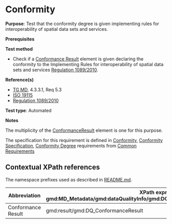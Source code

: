 # Conformity

**Purpose**: 
Test that the conformity degree is given implementing rules for interoperability of spatial data sets and services.

**Prerequisites**

**Test method**

* Check if a [Conformance Result](#ConformanceResult) element is given declaring the conformity to the Implementing Rules for interoperability of spatial data sets and services [Regulation 1089/2010](https://publications.europa.eu/en/publication-detail/-/publication/6c9b0d4b-831f-47fe-b551-ac13604d9797/language-en).

**Reference(s)**	 

* [TG MD](./README.md#ref_TG_MD), 4.3.3.1, Req 5.3
* [ISO 19115](./README.md#ref_ISO_19115)
* [Regulation 1089/2010](https://publications.europa.eu/en/publication-detail/-/publication/6c9b0d4b-831f-47fe-b551-ac13604d9797/language-en)

**Test type**: Automated

**Notes**

The multiplicity of the [ConformanceResult](#ConformanceResult) element is one for this purpose.

The specification for this requirement is defined in [Conformity](../common/conformity.md), [Conformity Specification](../common/conformity-specification.md), [Conformity Degree](../common/conformity-degree.md) requirements from [Common Requirements](../common/README.md)

## Contextual XPath references

The namespace prefixes used as described in [README.md](./README.md#namespaces).

Abbreviation                                   |  XPath expression (relative to gmd:MD_Metadata/gmd:dataQualityInfo/gmd:DQ_DataQuality/gmd:report/gmd:DQ_DomainConsistency
-----------------------------------------------| -------------------------------------------------------------------------
<a name="ConformanceResult"></a> Conformance Result   | gmd:result/gmd:DQ_ConformanceResult